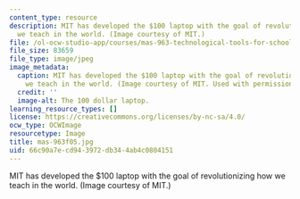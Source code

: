 ```yaml
---
content_type: resource
description: MIT has developed the $100 laptop with the goal of revolutionizing how
  we teach in the world. (Image courtesy of MIT.)
file: /ol-ocw-studio-app/courses/mas-963-technological-tools-for-school-reform-fall-2005/66c90a7ecd943972db344ab4c0804151_mas-963f05.jpg
file_size: 83659
file_type: image/jpeg
image_metadata:
  caption: MIT has developed the $100 laptop with the goal of revolutionizing how
    we teach in the world. (Image courtesy of MIT. Used with permission.)
  credit: ''
  image-alt: The 100 dollar laptop.
learning_resource_types: []
license: https://creativecommons.org/licenses/by-nc-sa/4.0/
ocw_type: OCWImage
resourcetype: Image
title: mas-963f05.jpg
uid: 66c90a7e-cd94-3972-db34-4ab4c0804151
---
```

MIT has developed the $100 laptop with the goal of revolutionizing how we teach in the world. (Image courtesy of MIT.)